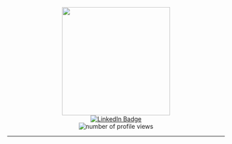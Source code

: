 <div id="header" align="center">
  <img src="https://media4.giphy.com/media/v1.Y2lkPTc5MGI3NjExdW9xN2pscTljaTVzbnkycjF5YWxwN2tsM3liNTB6d3gweWRtaDFmeCZlcD12MV9pbnRlcm5hbF9naWZfYnlfaWQmY3Q9Zw/CuuSHzuc0O166MRfjt/giphy.gif" width="250" />
</div>

<div id="badges" align="center">
  <a href="https://www.linkedin.com/in/mantas-klicius-452222177/" target="_blank">
     <img src="https://img.shields.io/badge/LinkedIn-blue?style=for-the-badge&logo=linkedin&logoColor=white" alt="LinkedIn Badge"/>
  </a>
</div>

<div id="profile-views" align="center">
  <img src="https://komarev.com/ghpvc/?username=mklicius&style=flat-square&color=blue" alt="number of profile views"/>
</div>

--- 


<!--
**mklicius/mklicius** is a ✨ _special_ ✨ repository because its `README.md` (this file) appears on your GitHub profile.

Here are some ideas to get you started:

- 🔭 I’m currently working on ...
- 🌱 I’m currently learning ...
- 👯 I’m looking to collaborate on ...
- 🤔 I’m looking for help with ...
- 💬 Ask me about ...
- 📫 How to reach me: ...
- 😄 Pronouns: ...
- ⚡ Fun fact: ...
-->

